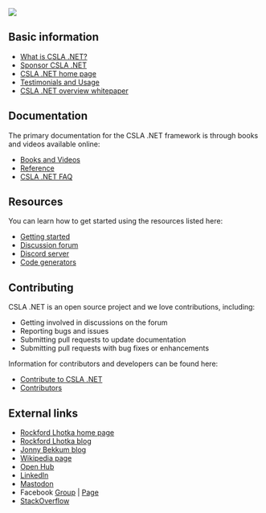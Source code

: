 ![](https://github.com/MarimerLLC/csla/raw/main/Support/Logos/csla%20win8_mid.png)

Basic information
-----------------

* [What is CSLA .NET?](What-is-CSLA-.NET.md)
* [Sponsor CSLA .NET](https://github.com/sponsors/rockfordlhotka)
* [CSLA .NET home page](http://www.cslanet.com)
* [Testimonials and Usage](Testimonials-and-Usage.md)
* [CSLA .NET overview whitepaper](https://github.com/MarimerLLC/csla/raw/master/Support/magenic-white-paper-overview-of-csla.pdf)

Documentation
-------------

The primary documentation for the CSLA .NET framework is through books and videos available online:

* [Books and Videos](Books-and-videos.md)
* [Reference](Reference.md)
* [CSLA .NET FAQ](https://github.com/MarimerLLC/csla/tree/main/docs)

Resources
---------

You can learn how to get started using the resources listed here:

* [Getting started](Getting-started.md)
* [Discussion forum](https://github.com/MarimerLLC/csla/discussions)
* [Discord server](https://discord.gg/9ahKjb7ccf)
* [Code generators](https://github.com/MarimerLLC/csla/blob/master/docs/code-generators.md)

Contributing
------------

CSLA .NET is an open source project and we love contributions, including:

* Getting involved in discussions on the forum
* Reporting bugs and issues
* Submitting pull requests to update documentation
* Submitting pull requests with bug fixes or enhancements

Information for contributors and developers can be found here:

* [Contribute to CSLA .NET](https://github.com/MarimerLLC/csla/blob/master/CONTRIBUTING.md)
* [Contributors](https://github.com/MarimerLLC/csla/graphs/contributors)

External links
--------------

* [Rockford Lhotka home page](https://lhotka.net)
* [Rockford Lhotka blog](https://blog.lhotka.net)
* [Jonny Bekkum blog](https://jonnybekkum.wordpress.com/)
* [Wikipedia page](http://en.wikipedia.org/wiki/CSLA_.NET)
* [Open Hub](https://www.openhub.net/p/cslanet)
* [LinkedIn](https://www.linkedin.com/groups/99453/)
* [Mastodon](https://dotnet.social/@cslanet)
* Facebook [Group](https://www.facebook.com/groups/cslanet/) | [Page](https://www.facebook.com/CslaNet)
* [StackOverflow](http://stackoverflow.com/tags/csla/info)
